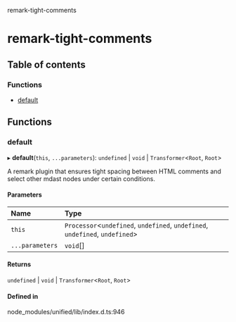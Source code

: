 remark-tight-comments

# remark-tight-comments

## Table of contents

### Functions

- [default](README.md#default)

## Functions

### default

▸ **default**(`this`, `...parameters`): `undefined` \| `void` \| `Transformer`\<`Root`, `Root`\>

A remark plugin that ensures tight spacing between HTML comments and select
other mdast nodes under certain conditions.

#### Parameters

| Name | Type |
| :------ | :------ |
| `this` | `Processor`\<`undefined`, `undefined`, `undefined`, `undefined`, `undefined`\> |
| `...parameters` | `void`[] |

#### Returns

`undefined` \| `void` \| `Transformer`\<`Root`, `Root`\>

#### Defined in

node_modules/unified/lib/index.d.ts:946
